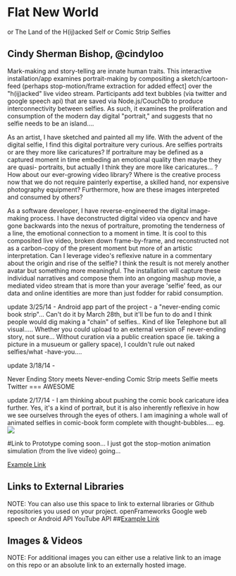 # Flat New World
or The Land of the H(ij)acked Self
or Comic Strip Selfies

## Cindy Sherman Bishop, @cindyloo


Mark-making and story-telling are innate human traits.  This interactive installation/app examines portrait-making by compositing a sketch/cartoon-feed (perhaps stop-motion/frame extraction for added effect] over the "h(ij)acked" live video stream.  Participants add text bubbles (via twitter and google speech api) that are saved via Node.js/CouchDb to produce interconnectivity between selfies. As such, it examines the proliferation and consumption of the modern day digital "portrait," and suggests that no selfie needs to be an island....

As an artist, I have sketched and painted all my life.  With the advent of the digital selfie, I find this digital portraiture very curious. Are selfies portraits or are they more like caricatures?  If portraiture may be defined as a captured moment in time embeding an emotional quality then maybe they are quasi- portraits, but actually I think they are more like caricatures... ?  How about our ever-growing video library? Where is the creative process now that we do not require painterly expertise, a skilled hand, nor expensive photography equipment?   Furthermore, how are these images interpreted and consumed by others?

As a software developer, I have reverse-engineered the digital image-making process.  I have deconstructed digital video via opencv and have gone backwards into the nexus of portraiture, promoting the tenderness of a line, the emotional connection to a moment in time.  It is cool to this composited live video, broken down frame-by-frame, and reconstructed not as a carbon-copy of the present moment but more of an artistic interpretation.  Can I leverage video's reflexive nature in a commentary about the origin and rise of the selfie? I think the result is not merely another avatar but something more meaningful. The installation will capture these individual narratives and compose them into an ongoing mashup movie, a mediated video stream that is more than your average 'selfie' feed, as our data and online identities are more than just fodder for rabid consumption.

update 3/25/14 - 
Android app part of the project - a "never-ending comic book strip"...  Can't do it by March 28th, but it'll be fun to do and I think people would dig making a "chain" of selfies.. Kind of like Telephone but all visual.....  Whether you could upload to an external version oF never-ending story, not sure... Without curation via a public creation space (ie. taking a picture in a musueum or gallery space), I couldn't rule out naked selfies/what -have-you....

update 3/18/14 - 

Never Ending Story meets Never-ending Comic Strip meets Selfie meets Twitter === AWESOME


update 2/17/14 -
I am thinking about pushing the comic book caricature idea further.  Yes, it's a kind of portrait, but it is also inherently reflexive in how we see ourselves through the eyes of others.  I am imagining a whole wall of animated selfies in comic-book form complete with thought-bubbles....
eg.
![](https://raw.github.com/cindyloo/devart-template/master/project_images/photo.JPG)

#Link to Prototype
coming soon...  I just got the stop-motion animation simulation (from the live video) going...

[Example Link](http://www.google.com "Example Link")

## Links to External Libraries
 NOTE: You can also use this space to link to external libraries or Github repositories you used on your project.
openFrameworks
Google web speech or Android API
YouTube API
##[Example Link](http://www.google.com "Example Link")

## Images & Videos
NOTE: For additional images you can either use a relative link to an image on this repo or an absolute link to an externally hosted image.


